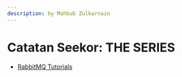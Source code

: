 ```yaml
---
description: by Mahbub Zulkarnain
---
```


# Catatan Seekor: THE SERIES

* [RabbitMQ Tutorials](https://www.rabbitmq.com/getstarted.html)

